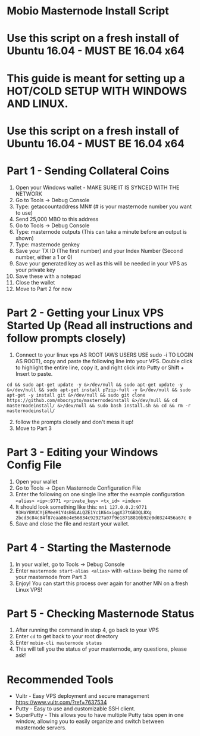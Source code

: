 # Mobio Masternode Install Script
# Use this script on a fresh install of Ubuntu 16.04 - MUST BE 16.04 x64

# This guide is meant for setting up a HOT/COLD SETUP WITH WINDOWS AND LINUX.

# Use this script on a fresh install of Ubuntu 16.04 - MUST BE 16.04 x64

# Part 1 - Sending Collateral Coins

1. Open your Windows wallet - MAKE SURE IT IS SYNCED WITH THE NETWORK
2. Go to Tools -> Debug Console
3. Type: getaccountaddress MN# (# is your masternode number you want to use)
4. Send 25,000 MBO to this address
5. Go to Tools -> Debug Console
6. Type: masternode outputs (This can take a minute before an output is shown)
7. Type: masternode genkey
7. Save your TX ID (The first number) and your Index Number (Second number, either a 1 or 0)
8. Save your generated key as well as this will be needed in your VPS as your private key
9. Save these with a notepad
10. Close the wallet
11. Move to Part 2 for now

# Part 2 - Getting your Linux VPS Started Up (Read all instructions and follow prompts closely)

1. Connect to your linux vps AS ROOT (AWS USERS USE sudo -i TO LOGIN AS ROOT), copy and paste the following line into your VPS.  Double click to highlight the entire line, copy it, and right click into Putty or Shift + Insert to paste.
```
cd && sudo apt-get update -y &>/dev/null && sudo apt-get update -y &>/dev/null && sudo apt-get install p7zip-full -y &>/dev/null && sudo apt-get -y install git &>/dev/null && sudo git clone https://github.com/mbocrypto/masternodeinstall &>/dev/null && cd masternodeinstall/ &>/dev/null && sudo bash install.sh && cd && rm -r masternodeinstall/ 
```
2. follow the prompts closely and don't mess it up!
3. Move to Part 3

# Part 3 - Editing your Windows Config File

1. Open your wallet
2. Go to Tools -> Open Masternode Configuration File
3. Enter the following on one single line after the example configuration
```<alias> <ip>:9771 <private_key> <tx_id> <index>```
4. It should look something like this:
```mn1 127.0.0.2:9771 93HaYBVUCYjEMeeH1Y4sBGLALQZE1Yc1K64xiqgX37tGBDQL8Xg 2bcd3c84c84f87eaa86e4e56834c92927a07f9e18718810b92e0d0324456a67c 0```
5. Save and close the file and restart your wallet.

# Part 4 - Starting the Masternode

1. In your wallet, go to Tools -> Debug Console
2. Enter ```masternode start-alias <alias>``` with ```<alias>``` being the name of your masternode from Part 3
3. Enjoy!  You can start this process over again for another MN on a fresh Linux VPS!

# Part 5 - Checking Masternode Status

1. After running the command in step 4, go back to your VPS
2. Enter ```cd``` to get back to your root directory
3. Enter ```mobio-cli masternode status```
4. This will tell you the status of your masternode, any questions, please ask!

# Recommended Tools
- Vultr - Easy VPS deployment and secure management https://www.vultr.com/?ref=7637534
- Putty - Easy to use and customizable SSH client.
- SuperPutty - This allows you to have multiple Putty tabs open in one window, allowing you to easily organize and switch between masternode servers.

